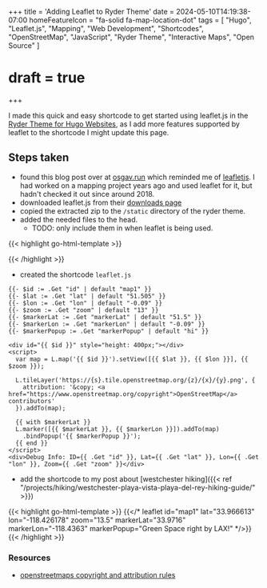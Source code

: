 +++
title = 'Adding Leaflet to Ryder Theme'
date = 2024-05-10T14:19:38-07:00
homeFeatureIcon = "fa-solid fa-map-location-dot"
tags = [
  "Hugo",
  "Leaflet.js",
  "Mapping",
  "Web Development",
  "Shortcodes",
  "OpenStreetMap",
  "JavaScript",
  "Ryder Theme",
  "Interactive Maps",
  "Open Source"
]
# draft = true
+++

I made this quick and easy shortcode to get started using leaflet.js in the [Ryder Theme for Hugo Websites](https://arts-link.github.io/ryder/), as I add more features supported by leaflet to the shortcode I might update this page. 


<!--more-->

## Steps taken

- found this blog post over at [osgav.run](https://osgav.run/lab/hugo-leaflet-integration.html) which reminded me of [leafletjs](https://leafletjs.com/). I had worked on a mapping project years ago and used leaflet for it, but hadn't checked it out since around 2018.
- downloaded leaflet.js from their [downloads page](https://leafletjs.com/download.html)
- copied the extracted zip to the `/static` directory of the ryder theme.
- added the needed files to the head. 
  - TODO: only include them in when leaflet is being used.

{{< highlight go-html-template >}}
<link rel="stylesheet" href="{{ site.BaseURL}}leaflet/leaflet.css" />
<script src="{{ site.BaseURL}}leaflet/leaflet.js"></script>
{{< /highlight >}}

- created the shortcode `leaflet.js`
```go-html-template
{{- $id := .Get "id" | default "map1" }}
{{- $lat := .Get "lat" | default "51.505" }} 
{{- $lon := .Get "lon" | default "-0.09" }} 
{{- $zoom := .Get "zoom" | default "13" }} 
{{- $markerLat := .Get "markerLat" | default "51.5" }} 
{{- $markerLon := .Get "markerLon" | default "-0.09" }} 
{{- $markerPopup := .Get "markerPopup" | default "hi" }}

<div id="{{ $id }}" style="height: 400px;"></div>
<script>
  var map = L.map('{{ $id }}').setView([{{ $lat }}, {{ $lon }}], {{ $zoom }});

  L.tileLayer('https://{s}.tile.openstreetmap.org/{z}/{x}/{y}.png', {
    attribution: '&copy; <a href="https://www.openstreetmap.org/copyright">OpenStreetMap</a> contributors'
  }).addTo(map);

  {{ with $markerLat }}
  L.marker([{{ $markerLat }}, {{ $markerLon }}]).addTo(map)
    .bindPopup('{{ $markerPopup }}');
  {{ end }}
</script>
<div>Debug Info: ID={{ .Get "id" }}, Lat={{ .Get "lat" }}, Lon={{ .Get "lon" }}, Zoom={{ .Get "zoom" }}</div>
```
- add the shortcode to my post about [westchester hiking]({{< ref "/projects/hiking/westchester-playa-vista-playa-del-rey-hiking-guide/" >}})

{{< highlight go-html-template >}}
{{</* leaflet id="map1" lat="33.966613" lon="-118.426178" zoom="13.5" markerLat="33.9716" markerLon="-118.4363" markerPopup="Green Space right by LAX!" */>}}
{{< /highlight >}}

### Resources

- [openstreetmaps copyright and attribution rules](https://www.openstreetmap.org/copyright)